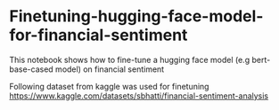 # Finetuning-hugging-face-model-for-financial-sentiment

This notebook shows how to fine-tune a hugging face model (e.g bert-base-cased model) on financial sentiment


Following dataset from kaggle was used for finetuning
https://www.kaggle.com/datasets/sbhatti/financial-sentiment-analysis
